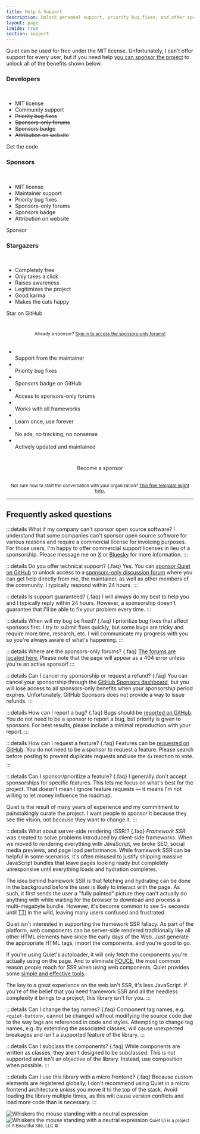 ```yaml
---
title: Help & Support
description: Unlock personal support, priority bug fixes, and other sponsor-only benefits with a sponsorship!
layout: page
isWide: true
section: support
---
```


Quiet can be used for free under the MIT license. Unfortunately, I can't offer support for every user, but if you need help [you can sponsor the project](https://github.com/sponsors/quietui) to unlock all of the benefits shown below.

<div class="sponsor-tiers">
  <div class="sponsor-tier">
    <quiet-icon class="sponsor-tier-icon" name="code" style="color: #7db664;"></quiet-icon>
    <h3 data-no-anchor>Developers</h3><br>
    <ul>
      <li><quiet-icon name="check" style="color: #7db664;"></quiet-icon> MIT license</li>
      <li><quiet-icon name="check" style="color: #7db664;"></quiet-icon> Community support</li>
      <li><quiet-icon name="x" style="color: #b91c1c;"></quiet-icon> <s>Priority bug fixes</s></li>
      <li><quiet-icon name="x" style="color: #b91c1c;"></quiet-icon> <s>Sponsors-only forums</s></li>
      <li><quiet-icon name="x" style="color: #b91c1c;"></quiet-icon> <s>Sponsors badge</s></li>
      <li><quiet-icon name="x" style="color: #b91c1c;"></quiet-icon> <s>Attribution on website</s></li>
    </ul>
    <quiet-button pill href="https://github.com/quietui/quiet/" target="_blank">
      <quiet-icon slot="start" name="brand-github"></quiet-icon>
      Get the code
    </quiet-button>
  </div>

  <div class="sponsor-tier">
    <quiet-icon class="sponsor-tier-icon" name="heart-handshake" style="color: #7577c5;"></quiet-icon>
    <h3 data-no-anchor>Sponsors</h3><br>
    <ul>
      <li><quiet-icon name="check" style="color: #7db664;"></quiet-icon> MIT license</li>
      <li><quiet-icon name="check" style="color: #7db664;"></quiet-icon> Maintainer support</li>
      <li><quiet-icon name="check" style="color: #7db664;"></quiet-icon> Priority bug fixes</li>
      <li><quiet-icon name="check" style="color: #7db664;"></quiet-icon> Sponsors-only forums</li>
      <li><quiet-icon name="check" style="color: #7db664;"></quiet-icon> Sponsors badge</li>
      <li><quiet-icon name="check" style="color: #7db664;"></quiet-icon> Attribution on website</li>
    </ul>
    <quiet-button variant="primary" appearance="outline" pill href="https://github.com/sponsors/quietui" target="_blank">
      <quiet-icon slot="start" family="filled" name="heart" style="color: deeppink;"></quiet-icon>
      Sponsor
    </quiet-button>
  </div>

  <div class="sponsor-tier">
    <quiet-icon class="sponsor-tier-icon" name="comet" style="color: #c5a231;"></quiet-icon>
    <h3 data-no-anchor>Stargazers</h3><br>
    <ul>
      <li><quiet-icon name="coins" style="color: #c5a231;"></quiet-icon> Completely free</li>
      <li><quiet-icon name="pointer" style="color: #e886a7;"></quiet-icon> Only takes a click</li>
      <li><quiet-icon name="speakerphone" style="color: #58acf2;"></quiet-icon> Raises awareness</li>
      <li><quiet-icon name="rosette-discount-check" style="color: #7db664;"></quiet-icon> Legitimizes the project</li>
      <li><quiet-icon name="yin-yang" style="color: #e98d61;"></quiet-icon> Good karma</li>
      <li><quiet-icon name="cat" style="color: #b394f4;"></quiet-icon> Makes the cats happy</li>
    </ul>
    <quiet-button pill href="https://github.com/quietui/quiet/stargazers" target="_blank">
      <quiet-icon slot="start" name="star"></quiet-icon>
      Star on GitHub
    </quiet-button>
  </div>  
</div>

<p style="text-align: center; margin-block: 2.5rem 2rem;">
  <small>
    Already a sponsor? 
    <a href="https://github.com/quietui/sponsors/discussions">Sign in to access the sponsors-only forums!</a>
  </small>
</p>

<ul class="features-grid" aria-label="Features">
  <li><quiet-icon name="send" style="color: #58acf2;"></quiet-icon><br>Support from the maintainer</li>
  <li><quiet-icon name="bug" style="color: #e98d61;"></quiet-icon><br>Priority bug fixes</li>
  <li><quiet-icon name="circle-dashed-check" style="color: #e886a7;"></quiet-icon><br>Sponsors badge on GitHub</li>
  <li><quiet-icon name="key" style="color: #c5a231;"></quiet-icon><br>Access to sponsors-only forums</li>
  <li><quiet-icon name="plug" style="color: #b394f4;"></quiet-icon><br>Works with all frameworks</li>
  <li><quiet-icon name="school" style="color: #7db664;"></quiet-icon><br>Learn once, use forever</li>
  <li><quiet-icon name="lock-heart" style="color: #e886a7;"></quiet-icon><br>No ads, no tracking, no nonsense</li>
  <li><quiet-icon name="tools" style="color: #2ab6d1;"></quiet-icon><br>Actively updated and maintained</li>
</ul>

<div 
  style="
    display: flex; 
    gap: 1rem; 
    justify-content: center; 
    margin-block: 2.5rem 2rem;
  "
>
  <quiet-button variant="primary" size="lg" appearance="outline" pill href="https://github.com/sponsors/quietui" target="_blank">
    <quiet-icon slot="start" family="filled" name="heart" style="color: deeppink;"></quiet-icon>
    Become a sponsor
  </quiet-button>
</div>

<p style="text-align: center;">
  <small>
    Not sure how to start the conversation with your organization? 
    <a href="/support/letter-to-your-org">This free template might help.</a>
  </small>
</p>

---

## Frequently asked questions

:::details What if my company can't sponsor open source software?
I understand that some companies can't sponsor open source software for various reasons and require a commercial license for invoicing purposes. For those users, I'm happy to offer commercial support licenses in lieu of a sponsorship. Please message me on [X](https://x.com/cory_laviska) or [Bluesky](https://bsky.app/profile/cory.laviska.com) for more information.
:::

:::details Do you offer technical support? {.faq}
Yes. You can [sponsor Quiet on GitHub](https://github.com/sponsors/quietui) to unlock access to a [sponsors-only discussion forum](https://github.com/quietui/sponsors/discussions) where you can get help directly from me, the maintainer, as well as other members of the community. I typically respond within 24 hours.
:::

:::details Is support guaranteed? {.faq}
I will always do my best to help you and I typically reply within 24 hours. However, a sponsorship doesn't guarantee that I'll be able to fix your problem every time.
:::

:::details When will my bug be fixed? {.faq}
I prioritize bug fixes that affect sponsors first. I try to submit fixes quickly, but some bugs are tricky and require more time, research, etc. I will communicate my progress with you so you're always aware of what's happening.
:::

:::details Where are the sponsors-only forums? {.faq}
[The forums are located here.](https://github.com/quietui/sponsors) Please note that the page will appear as a 404 error unless you're an active sponsor!
:::

:::details Can I cancel my sponsorship or request a refund? {.faq}
You can cancel your sponsorship through the [GitHub Sponsors dashboard](https://github.com/quietui/sponsors), but you will lose access to all sponsors-only benefits when your sponsorship period expires. Unfortunately, GitHub Sponsors does not provide a way to issue refunds.
:::

:::details How can I report a bug? {.faq}
Bugs should be [reported on GitHub](https://github.com/quietui/quiet/issues). You do not need to be a sponsor to report a bug, but priority is given to sponsors. For best results, please include a minimal reproduction with your report.
:::

:::details How can I request a feature? {.faq}
Features can be [requested on GitHub](https://github.com/quietui/quiet/discussions/categories/feature-requests). You do not need to be a sponsor to request a feature. Please search before posting to prevent duplicate requests and use the 👍 reaction to vote.
:::

:::details Can I sponsor/prioritize a feature? {.faq}
I generally don't accept sponsorships for specific features. This lets me focus on what's best for the project. That doesn't mean I ignore feature requests — it means I'm not willing to let money influence the roadmap.

Quiet is the result of many years of experience and my commitment to painstakingly curate the project. I want people to sponsor it because they see the vision, not because they want to change it.
:::

:::details What about server-side rendering (SSR)? {.faq}
_Framework SSR_ was created to solve problems introduced by client-side frameworks. When we moved to rendering everything with JavaScript, we broke SEO, social media previews, and page load performance. While framework SSR can be helpful in some scenarios, it's often misused to justify shipping massive JavaScript bundles that leave pages looking ready but completely unresponsive until everything loads and hydration completes.

The idea behind framework SSR is that fetching and hydrating can be done in the background before the user is likely to interact with the page. As such, it first sends the user a "fully painted" picture they can't actually do anything with while waiting for the browser to download and process a multi-megabyte bundle. However, it's become common to see 5+ seconds until [TTI](https://developer.chrome.com/docs/lighthouse/performance/interactive) in the wild, leaving many users confused and frustrated.

Quiet isn't interested in supporting the framework SSR fallacy. As part of the platform, web components can be server-side rendered traditionally like all other HTML elements have since the early days of the Web. Just generate the appropriate HTML tags, import the components, and you're good to go.

If you're using Quiet's autoloader, it will only fetch the components you're actually using on the page. And to eliminate [FOUCE](https://www.abeautifulsite.net/posts/flash-of-undefined-custom-elements), the most common reason people reach for SSR when using web components, Quiet provides some [simple and effective tools](/docs/#reducing-fouce).

The key to a great experience on the web isn't SSR, it's less JavaScript. If you're of the belief that you need framework SSR and all the needless complexity it brings to a project, this library isn't for you.
:::

:::details Can I change the tag names? {.faq}
Component tag names, e.g. `<quiet-button>`, cannot be changed without modifying the source code due to the way tags are referenced in code and styles. Attempting to change tag names, e.g. by extending the associated classes, will cause unexpected breakages and isn't a supported feature of the library.
:::

:::details Can I subclass the components? {.faq}
While components are written as classes, they aren't designed to be subclassed. This is not supported and isn't an objective of the library. Instead, use composition when possible.
:::

:::details Can I use this library with a micro frontend? {.faq}
Because custom elements are registered globally, I don't recommend using Quiet in a micro frontend architecture _unless_ you move it to the top of the stack. Avoid loading the library multiple times, as this will cause version conflicts and load more code than is necessary.
:::

<img class="whiskers-center whiskers-center only-light" src="/assets/images/whiskers/whiskers-neutral-light.svg" alt="Whiskers the mouse standing with a neutral expression">
<img class="whiskers-center whiskers-center only-dark" src="/assets/images/whiskers/whiskers-neutral-dark.svg" alt="Whiskers the mouse standing with a neutral expression">

<small class="copyright">
  Quiet UI is a project of A&nbsp;Beautiful&nbsp;Site,&nbsp;LLC
  &copy;<quiet-date year="numeric"></quiet-date>
</small>

